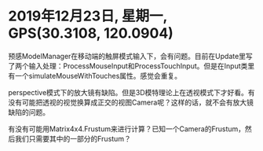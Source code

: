 # 2019年12月23日, 星期一, GPS(30.3108, 120.0904)

预感ModelManager在移动端的触屏模式输入下，会有问题。目前在Update里写了两个输入处理：ProcessMouseInput和ProcessTouchInput。但是在Input类里有一个simulateMouseWithTouches属性。感觉会重复。

perspective模式下的放大镜有缺陷。但是3D模特理论上在透视模式下才好看。有没有可能把透视的视觉换算成正交的视图Camera呢？这样的话，就不会有放大镜缺陷的问题。

有没有可能用Matrix4x4.Frustum来进行计算？已知一个Camera的Frustum，然后我们只需要其中的一部分的Frustum？

